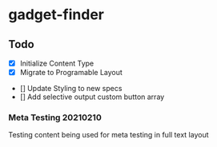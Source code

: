 # gadget-finder

## Todo

- [x] Initialize Content Type
- [x] Migrate to Programable Layout
- [] Update Styling to new specs
- [] Add selective output custom button array


### Meta Testing 20210210
Testing content being used for meta testing in full text layout